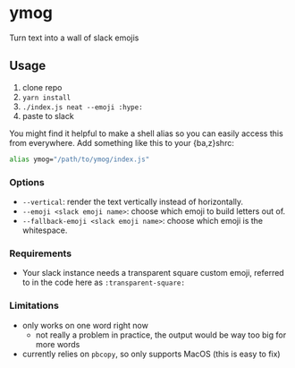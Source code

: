 # ymog

Turn text into a wall of slack emojis

## Usage

1. clone repo
2. `yarn install`
3. `./index.js neat --emoji :hype:`
4. paste to slack

You might find it helpful to make a shell alias so you can easily access this from everywhere. Add something like this to your {ba,z}shrc:

```sh
alias ymog="/path/to/ymog/index.js"
```

### Options

- `--vertical`: render the text vertically instead of horizontally.
- `--emoji <slack emoji name>`: choose which emoji to build letters out of.
- `--fallback-emoji <slack emoji name>`: choose which emoji is the whitespace.

### Requirements

- Your slack instance needs a transparent square custom emoji, referred to in the code here as `:transparent-square:`

### Limitations

- only works on one word right now
  - not really a problem in practice, the output would be way too big for more words
- currently relies on `pbcopy`, so only supports MacOS (this is easy to fix)
